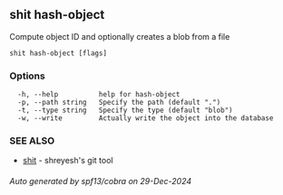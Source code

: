 ## shit hash-object

Compute object ID and optionally creates a blob from a file

```
shit hash-object [flags]
```

### Options

```
  -h, --help          help for hash-object
  -p, --path string   Specify the path (default ".")
  -t, --type string   Specify the type (default "blob")
  -w, --write         Actually write the object into the database
```

### SEE ALSO

* [shit](shit.md)	 - shreyesh's git tool

###### Auto generated by spf13/cobra on 29-Dec-2024
